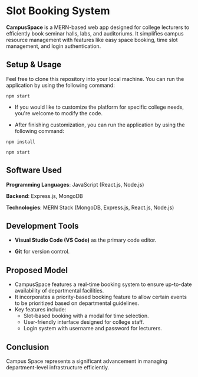 
# Slot Booking System

__CampusSpace__ is a MERN-based web app designed for college lecturers to efficiently book seminar halls, labs, and auditoriums. It simplifies campus resource management with features like easy space booking, time slot management, and login authentication.


## Setup & Usage
Feel free to clone this repository into your local machine.
You can run the application by using the following command:
```
npm start

```
+ If you would like to customize the platform for specific college needs, you're welcome to modify the code.

+ After finishing customization, you can run the application by using the following command:
```
npm install

npm start

```


## Software Used
**Programming Languages**: JavaScript (React.js, Node.js)

**Backend**: Express.js, MongoDB

**Technologies**: MERN Stack (MongoDB, Express.js, React.js, Node.js)

## Development Tools
+ **Visual Studio Code (VS Code)** as the primary code editor.

* __Git__ for version control.
## Proposed Model
+ CampusSpace features a real-time booking system to ensure up-to-date availability of departmental facilities.
+ It incorporates a priority-based booking feature to allow certain events to be prioritized based on departmental guidelines.
+ Key features include:
  * Slot-based booking with a modal for time selection.
  + User-friendly interface designed for college staff.
  - Login system with username and password for lecturers.
  
## Conclusion
Campus Space represents a significant advancement in managing department-level infrastructure efficiently.

